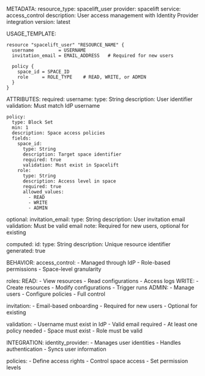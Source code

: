 METADATA:
  resource_type: spacelift_user
  provider: spacelift
  service: access_control
  description: User access management with Identity Provider integration
  version: latest

USAGE_TEMPLATE:
```hcl
resource "spacelift_user" "RESOURCE_NAME" {
  username         = USERNAME
  invitation_email = EMAIL_ADDRESS   # Required for new users
  
  policy {
    space_id = SPACE_ID
    role     = ROLE_TYPE    # READ, WRITE, or ADMIN
  }
}
```

ATTRIBUTES:
  required:
    username:
      type: String
      description: User identifier
      validation: Must match IdP username
      
    policy:
      type: Block Set
      min: 1
      description: Space access policies
      fields:
        space_id:
          type: String
          description: Target space identifier
          required: true
          validation: Must exist in Spacelift
        role:
          type: String
          description: Access level in space
          required: true
          allowed_values:
            - READ
            - WRITE
            - ADMIN

  optional:
    invitation_email:
      type: String
      description: User invitation email
      validation: Must be valid email
      note: Required for new users, optional for existing

  computed:
    id:
      type: String
      description: Unique resource identifier
      generated: true

BEHAVIOR:
  access_control:
    - Managed through IdP
    - Role-based permissions
    - Space-level granularity
    
  roles:
    READ:
      - View resources
      - Read configurations
      - Access logs
    WRITE:
      - Create resources
      - Modify configurations
      - Trigger runs
    ADMIN:
      - Manage users
      - Configure policies
      - Full control
    
  invitation:
    - Email-based onboarding
    - Required for new users
    - Optional for existing
    
  validation:
    - Username must exist in IdP
    - Valid email required
    - At least one policy needed
    - Space must exist
    - Role must be valid

INTEGRATION:
  identity_provider:
    - Manages user identities
    - Handles authentication
    - Syncs user information
    
  policies:
    - Define access rights
    - Control space access
    - Set permission levels